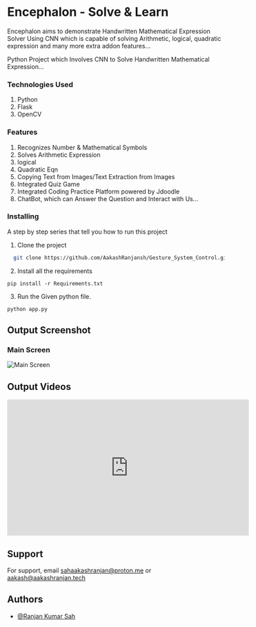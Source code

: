 # Encephalon - Solve & Learn
Encephalon aims to demonstrate Handwritten Mathematical Expression Solver Using CNN which is capable of solving Arithmetic, logical, quadratic expression and many more extra addon features...



Python Project which Involves CNN to Solve Handwritten Mathematical Expression...



### Technologies Used

1. Python
2. Flask
3. OpenCV


### Features

1. Recognizes Number & Mathematical Symbols
2. Solves Arithmetic Expression
3. logical
4. Quadratic Eqn
5. Copying Text from Images/Text Extraction from Images
6. Integrated Quiz Game
7. Integrated Coding Practice Platform powered by Jdoodle
8. ChatBot, which can Answer the Question and Interact with Us...


### Installing

A step by step series that tell you how to run this project

1. Clone the project

```bash
  git clone https://github.com/AakashRanjansh/Gesture_System_Control.git
```

2. Install all the requirements

```
pip install -r Requirements.txt
```

3. Run the Given python file.
```
python app.py
```


## Output Screenshot

### Main Screen

![Main Screen](https://github.com/AakashRanjansh/Encephalon_with_Server/assets/60313003/fd8f99e7-9ead-4e0a-8d3b-d90e3e918892)


## Output Videos

<iframe width="560" height="315" src="https://www.youtube.com/embed/rRW7QwNRqU4" title="YouTube video player" frameborder="0" allow="accelerometer; autoplay; clipboard-write; encrypted-media; gyroscope; picture-in-picture; web-share" allowfullscreen></iframe>

## Support

For support, email sahaakashranjan@proton.me or aakash@aakashranjan.tech

## Authors

- [@Ranjan Kumar Sah](https://github.com/AakashRanjansh)
